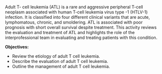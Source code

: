 Adult T- cell leukemia (ATL) is a rare and aggressive peripheral T-cell neoplasm associated with human T-cell leukemia virus type -1 (HTLV-1) infection. It is classified into four different clinical variants that are acute, lymphomatous, chronic, and smoldering. ATL is associated with poor prognosis with short overall survival despite treatment. This activity reviews the evaluation and treatment of ATL and highlights the role of the interprofessional team in evaluating and treating patients with this condition.

**Objectives:**
- Review the etiology of adult T cell leukemia.
- Describe the evaluation of adult T cell leukemia.
- Outline the management of adult T cell leukemia.